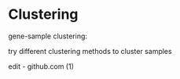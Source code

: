 # Clustering
gene-sample clustering:

try different clustering methods to cluster samples

edit - github.com (1)
